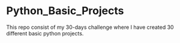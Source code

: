 # Python_Basic_Projects
This repo consist of my 30-days challenge where I have created 30 different basic python projects.
